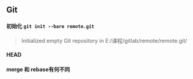 ## Git

#### 初始化 `git init --bare remote.git`

> Initialized empty Git repository in E:/课程/gitlab/remote/remote.git/

#### HEAD

#### merge 和 rebase有何不同


